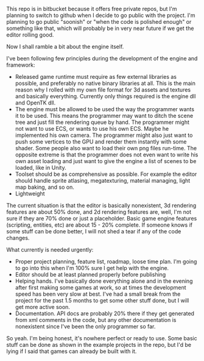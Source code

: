 This repo is in bitbucket because it offers free private repos, but I'm planning to switch to github when I decide to go public with the project. I'm planning to go public "soonish" or "when the code is polished enough" or something like that, which will probably be in very near future if we get the editor rolling good.

Now I shall ramble a bit about the engine itself.

I've been following few principles during the development of the engine and framework:
* Released game runtime must require as few external libraries as possible, and preferably no native binary libraries at all. This is the main reason why I rolled with my own file format for 3d assets and textures and basically everything. Currently only things required is the engine dll and OpenTK dll.
* The engine must be allowed to be used the way the programmer wants it to be used. This means the programmer may want to ditch the scene tree and just fill the rendering queue by hand. The programmer might not want to use ECS, or wants to use his own ECS. Maybe he implemented his own camera. The programmer might also just want to push some vertices to the GPU and render them instantly with some shader. Some people also want to load their own png files run-time. The opposite extreme is that the programmer does not even want to write his own asset loading and just want to give the engine a list of scenes to be loaded, like in Unity.
* Toolset should be as comprehensive as possible. For example the editor should handle sprite atlasing, megatexturing, material managing, light map baking, and so on.
* Lightweight

The current situation is that the editor is basically nonexistent, 3d rendering features are about 50% done, and 2d rendering features are, well, I'm not sure if they are 70% done or just a placeholder. Basic game engine features (scripting, entities, etc) are about 15 - 20% complete. If someone knows if some stuff can be done better, I will not shed a tear if any of the code changes. 

What currently is needed urgently:
* Proper project planning, feature list, roadmap, loose time plan. I'm going to go into this when I'm 100% sure I get help with the engine.
* Editor should be at least planned properly before publishing
* Helping hands. I've basically done everything alone and in the evening after first making some games at work, so at times the development speed has been very slow at best. I've had a small break from the project for the past 1.5 months to get some other stuff done, but I will get more active soon.
* Documentation. API docs are probably 20% there if they get generated from xml comments in the code, but any other documentation is nonexistent since I've been the only programmer so far.

So yeah. I'm being honest, it's nowhere perfect or ready to use. Some basic stuff can be done as shown in the example projects in the repo, but I'd be lying if I said that games can already be built with it.